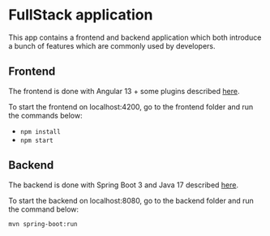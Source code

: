 # FullStack application

This app contains a frontend and backend application which both introduce a bunch of features which are commonly used by developers.

## Frontend

The frontend is done with Angular 13 + some plugins described [here](frontend).

To start the frontend on localhost:4200, go to the frontend folder and run the commands below:

- `npm install`
- `npm start`

## Backend

The backend is done with Spring Boot 3 and Java 17 described [here](backend).

To start the backend on localhost:8080, go to the backend folder and run the command below:

`mvn spring-boot:run`